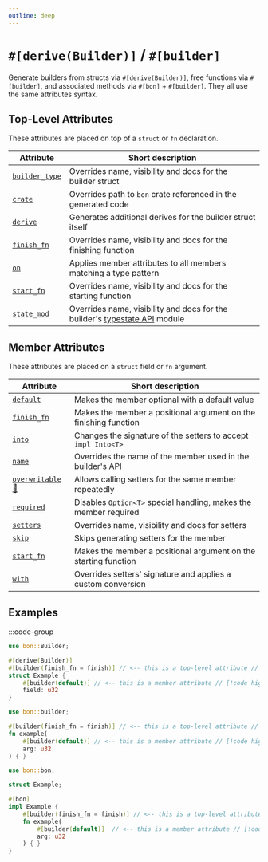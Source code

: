 ```yaml
---
outline: deep
---
```


# `#[derive(Builder)]` / `#[builder]`

Generate builders from structs via `#[derive(Builder)]`, free functions via `#[builder]`, and associated methods via `#[bon]` + `#[builder]`. They all use the same attributes syntax.

## Top-Level Attributes

These attributes are placed on top of a `struct` or `fn` declaration.

| Attribute                                          | Short description                                                                                    |
| -------------------------------------------------- | ---------------------------------------------------------------------------------------------------- |
| [`builder_type`](./builder/top-level/builder_type) | Overrides name, visibility and docs for the builder struct                                           |
| [`crate`](./builder/top-level/crate)               | Overrides path to `bon` crate referenced in the generated code                                       |
| [`derive`](./builder/top-level/derive)             | Generates additional derives for the builder struct itself                                           |
| [`finish_fn`](./builder/top-level/finish_fn)       | Overrides name, visibility and docs for the finishing function                                       |
| [`on`](./builder/top-level/on)                     | Applies member attributes to all members matching a type pattern                                     |
| [`start_fn`](./builder/top-level/start_fn)         | Overrides name, visibility and docs for the starting function                                        |
| [`state_mod`](./builder/top-level/state_mod)       | Overrides name, visibility and docs for the builder's [typestate API](../guide/typestate-api) module |

## Member Attributes

These attributes are placed on a `struct` field or `fn` argument.

| Attribute                                          | Short description                                                |
| -------------------------------------------------- | ---------------------------------------------------------------- |
| [`default`](./builder/member/default)              | Makes the member optional with a default value                   |
| [`finish_fn`](./builder/member/finish_fn)          | Makes the member a positional argument on the finishing function |
| [`into`](./builder/member/into)                    | Changes the signature of the setters to accept `impl Into<T>`    |
| [`name`](./builder/member/name)                    | Overrides the name of the member used in the builder's API       |
| [`overwritable` 🔬](./builder/member/overwritable) | Allows calling setters for the same member repeatedly            |
| [`required`](./builder/member/required)            | Disables `Option<T>` special handling, makes the member required |
| [`setters`](./builder/member/setters)              | Overrides name, visibility and docs for setters                  |
| [`skip`](./builder/member/skip)                    | Skips generating setters for the member                          |
| [`start_fn`](./builder/member/start_fn)            | Makes the member a positional argument on the starting function  |
| [`with`](./builder/member/with)                    | Overrides setters' signature and applies a custom conversion     |

## Examples

:::code-group

```rust [Struct]
use bon::Builder;

#[derive(Builder)]
#[builder(finish_fn = finish)] // <-- this is a top-level attribute // [!code highlight]
struct Example {
    #[builder(default)] // <-- this is a member attribute // [!code highlight]
    field: u32
}
```

```rust [Function]
use bon::builder;

#[builder(finish_fn = finish)] // <-- this is a top-level attribute // [!code highlight]
fn example(
    #[builder(default)] // <-- this is a member attribute // [!code highlight]
    arg: u32
) { }
```

```rust [Method]
use bon::bon;

struct Example;

#[bon]
impl Example {
    #[builder(finish_fn = finish)] // <-- this is a top-level attribute // [!code highlight]
    fn example(
        #[builder(default)]  // <-- this is a member attribute // [!code highlight]
        arg: u32
    ) { }
}
```
